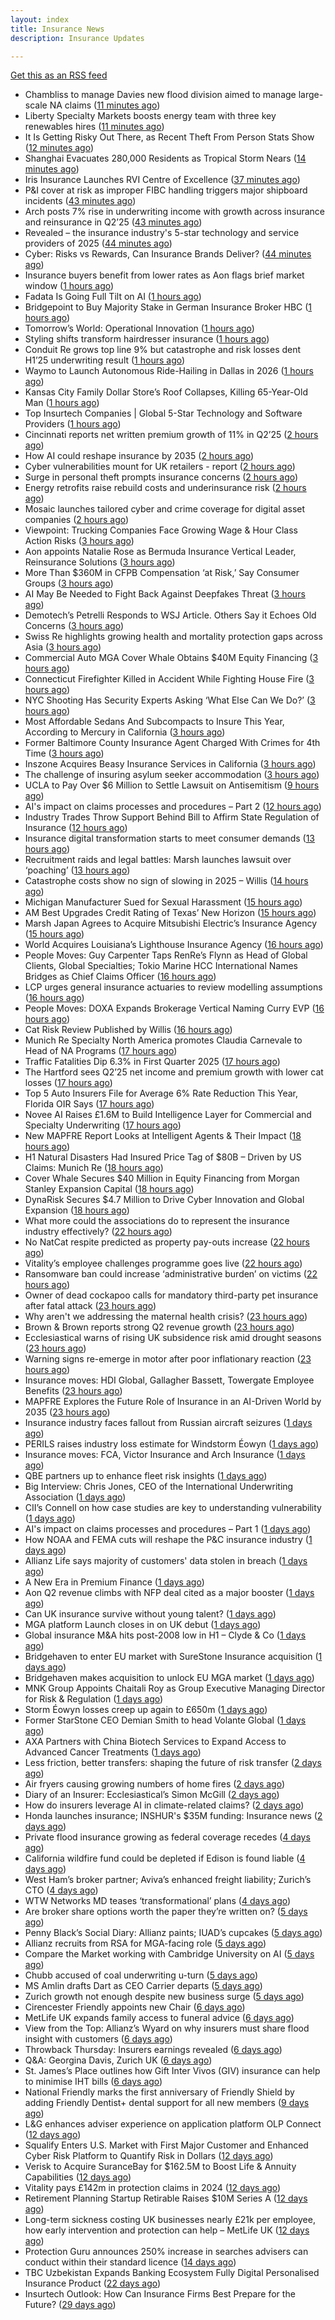 ```yaml
---
layout: index
title: Insurance News
description: Insurance Updates

---
```


[Get this as an RSS feed](/insurance.rss)

<!-- news_marker starts -->
- Chambliss to manage Davies new flood division aimed to manage large-scale NA claims ([11 minutes ago](https://www.reinsurancene.ws/chambliss-to-manage-davies-new-flood-division-aimed-to-manage-large-scale-na-claims/))
- Liberty Specialty Markets boosts energy team with three key renewables hires ([11 minutes ago](https://www.insurancebusinessmag.com/uk/news/breaking-news/liberty-specialty-markets-boosts-energy-team-with-three-key-renewables-hires-544320.aspx))
- It Is Getting Risky Out There, as Recent Theft From Person Stats Show ([12 minutes ago](https://insurance-edge.net/2025/07/30/it-is-getting-risky-out-there-as-recent-theft-from-person-stats-show/))
- Shanghai Evacuates 280,000 Residents as Tropical Storm Nears ([14 minutes ago](https://www.insurancejournal.com/news/international/2025/07/30/833749.htm))
- Iris Insurance Launches RVI Centre of Excellence ([37 minutes ago](https://insurance-edge.net/2025/07/30/iris-insurance-launches-rvi-centre-of-excellence/))
- P&I cover at risk as improper FIBC handling triggers major shipboard incidents ([43 minutes ago](https://www.insurancebusinessmag.com/uk/news/marine/pandi-cover-at-risk-as-improper-fibc-handling-triggers-major-shipboard-incidents-544315.aspx))
- Arch posts 7% rise in underwriting income with growth across insurance and reinsurance in Q2’25 ([43 minutes ago](https://www.reinsurancene.ws/arch-posts-7-rise-in-underwriting-income-with-growth-across-insurance-and-reinsurance-in-q225/))
- Revealed – the insurance industry's 5-star technology and service providers of 2025 ([44 minutes ago](https://www.insurancebusinessmag.com/uk/news/breaking-news/revealed--the-insurance-industrys-5star-technology-and-service-providers-of-2025-544219.aspx))
- Cyber: Risks vs Rewards, Can Insurance Brands Deliver? ([44 minutes ago](https://insurance-edge.net/2025/07/30/cyber-risks-vs-rewards-can-insurance-brands-deliver/))
- Insurance buyers benefit from lower rates as Aon flags brief market window ([1 hours ago](https://www.insurancebusinessmag.com/uk/news/breaking-news/insurance-buyers-benefit-from-lower-rates-as-aon-flags-brief-market-window-544305.aspx))
- Fadata Is Going Full Tilt on AI ([1 hours ago](https://insurance-edge.net/2025/07/30/fadata-is-going-full-tilt-on-ai/))
- Bridgepoint to Buy Majority Stake in German Insurance Broker HBC ([1 hours ago](https://www.insurancejournal.com/news/international/2025/07/30/833741.htm))
- Tomorrow’s World: Operational Innovation ([1 hours ago](https://www.postonline.co.uk/personal/7958049/tomorrow%E2%80%99s-world-operational-innovation))
- Styling shifts transform hairdresser insurance ([1 hours ago](https://www.postonline.co.uk/commercial/7957886/styling-shifts-transform-hairdresser-insurance))
- Conduit Re grows top line 9% but catastrophe and risk losses dent H1’25 underwriting result ([1 hours ago](https://www.reinsurancene.ws/conduit-re-grows-top-line-9-but-catastrophe-and-risk-losses-dent-h125-underwriting-result/))
- Waymo to Launch Autonomous Ride-Hailing in Dallas in 2026 ([1 hours ago](https://www.insurancejournal.com/news/southcentral/2025/07/30/833698.htm))
- Kansas City Family Dollar Store’s Roof Collapses, Killing 65-Year-Old Man ([1 hours ago](https://www.insurancejournal.com/news/midwest/2025/07/30/833641.htm))
- Top Insurtech Companies | Global 5-Star Technology and Software Providers ([1 hours ago](https://www.insurancebusinessmag.com/uk/best-insurance/top-insurtech-companies--global-5star-technology-and-software-providers-543653.aspx))
- Cincinnati reports net written premium growth of 11% in Q2’25 ([2 hours ago](https://www.reinsurancene.ws/cincinnati-reports-net-written-premium-growth-of-11-in-q225/))
- How AI could reshape insurance by 2035 ([2 hours ago](https://www.insurancebusinessmag.com/uk/news/technology/how-ai-could-reshape-insurance-by-2035-544293.aspx))
- Cyber vulnerabilities mount for UK retailers - report ([2 hours ago](https://www.insurancebusinessmag.com/uk/news/breaking-news/cyber-vulnerabilities-mount-for-uk-retailers--report-544292.aspx))
- Surge in personal theft prompts insurance concerns ([2 hours ago](https://www.insurancebusinessmag.com/uk/news/breaking-news/surge-in-personal-theft-prompts-insurance-concerns-544291.aspx))
- Energy retrofits raise rebuild costs and underinsurance risk ([2 hours ago](https://www.insurancebusinessmag.com/uk/news/property-insurance/energy-retrofits-raise-rebuild-costs-and-underinsurance-risk-544290.aspx))
- Mosaic launches tailored cyber and crime coverage for digital asset companies ([2 hours ago](https://www.reinsurancene.ws/mosaic-launches-tailored-cyber-and-crime-coverage-for-digital-asset-companies/))
- Viewpoint: Trucking Companies Face Growing Wage & Hour Class Action Risks ([3 hours ago](https://www.insurancejournal.com/news/national/2025/07/30/833647.htm))
- Aon appoints Natalie Rose as Bermuda Insurance Vertical Leader, Reinsurance Solutions ([3 hours ago](https://www.reinsurancene.ws/aon-appoints-natalie-rose-as-bermuda-insurance-vertical-leader-reinsurance-solutions/))
- More Than $360M in CFPB Compensation ‘at Risk,’ Say Consumer Groups ([3 hours ago](https://www.insurancejournal.com/news/national/2025/07/30/833580.htm))
- AI May Be Needed to Fight Back Against Deepfakes Threat ([3 hours ago](https://www.insurancejournal.com/news/national/2025/07/30/833660.htm))
- Demotech’s Petrelli Responds to WSJ Article. Others Say it Echoes Old Concerns ([3 hours ago](https://www.insurancejournal.com/news/southeast/2025/07/30/833708.htm))
- Swiss Re highlights growing health and mortality protection gaps across Asia ([3 hours ago](https://www.reinsurancene.ws/swiss-re-highlights-growing-health-and-mortality-protection-gaps-across-asia/))
- Commercial Auto MGA Cover Whale Obtains $40M Equity Financing ([3 hours ago](https://www.insurancejournal.com/news/east/2025/07/30/833634.htm))
- Connecticut Firefighter Killed in Accident While Fighting House Fire ([3 hours ago](https://www.insurancejournal.com/news/east/2025/07/30/833716.htm))
- NYC Shooting Has Security Experts Asking ‘What Else Can We Do?’ ([3 hours ago](https://www.insurancejournal.com/news/east/2025/07/30/833726.htm))
- Most Affordable Sedans And Subcompacts to Insure This Year, According to Mercury in California ([3 hours ago](https://www.insurancejournal.com/news/west/2025/07/30/833629.htm))
- Former Baltimore County Insurance Agent Charged With Crimes for 4th Time ([3 hours ago](https://www.insurancejournal.com/news/east/2025/07/30/833540.htm))
- Inszone Acquires Beasy Insurance Services in California ([3 hours ago](https://www.insurancejournal.com/news/west/2025/07/30/833643.htm))
- The challenge of insuring asylum seeker accommodation ([3 hours ago](https://www.postonline.co.uk/commercial/7957907/the-challenge-of-insuring-asylum-seeker-accommodation))
- UCLA to Pay Over $6 Million to Settle Lawsuit on Antisemitism ([9 hours ago](https://www.insurancejournal.com/news/west/2025/07/29/833704.htm))
- AI's impact on claims processes and procedures – Part 2 ([12 hours ago](https://www.dig-in.com/news/ais-impact-on-claims-processes-and-procedures-part-2))
- Industry Trades Throw Support Behind Bill to Affirm State Regulation of Insurance ([12 hours ago](https://www.insurancejournal.com/news/national/2025/07/29/833664.htm))
- Insurance digital transformation starts to meet consumer demands ([13 hours ago](https://www.dig-in.com/opinion/insurance-digital-transformation-starts-to-meet-consumer-demands))
- Recruitment raids and legal battles: Marsh launches lawsuit over ‘poaching’ ([13 hours ago](https://www.insurancebusinessmag.com/uk/news/breaking-news/recruitment-raids-and-legal-battles-marsh-launches-lawsuit-over-poaching-544265.aspx))
- Catastrophe costs show no sign of slowing in 2025 – Willis ([14 hours ago](https://www.insurancebusinessmag.com/uk/news/catastrophe/catastrophe-costs-show-no-sign-of-slowing-in-2025--willis-544241.aspx))
- Michigan Manufacturer Sued for Sexual Harassment ([15 hours ago](https://www.insurancejournal.com/news/midwest/2025/07/29/833617.htm))
- AM Best Upgrades Credit Rating of Texas’ New Horizon ([15 hours ago](https://www.insurancejournal.com/news/southcentral/2025/07/29/833613.htm))
- Marsh Japan Agrees to Acquire Mitsubishi Electric’s Insurance Agency ([15 hours ago](https://www.insurancejournal.com/news/international/2025/07/29/833391.htm))
- World Acquires Louisiana’s Lighthouse Insurance Agency ([16 hours ago](https://www.insurancejournal.com/news/southcentral/2025/07/29/833604.htm))
- People Moves: Guy Carpenter Taps RenRe’s Flynn as Head of Global Clients, Global Specialties; Tokio Marine HCC International Names Bridges as Chief Claims Officer ([16 hours ago](https://www.insurancejournal.com/news/international/2025/07/29/833599.htm))
- LCP urges general insurance actuaries to review modelling assumptions ([16 hours ago](https://www.reinsurancene.ws/lcp-urges-general-insurance-actuaries-to-review-modelling-assumptions/))
- People Moves: DOXA Expands Brokerage Vertical Naming Curry EVP ([16 hours ago](https://www.insurancejournal.com/news/midwest/2025/07/29/833593.htm))
- Cat Risk Review Published by Willis ([16 hours ago](https://insurance-edge.net/2025/07/29/cat-risk-review-published-by-willis/))
- Munich Re Specialty North America promotes Claudia Carnevale to Head of NA Programs ([17 hours ago](https://www.reinsurancene.ws/munich-re-specialty-north-america-promotes-claudia-carnevale-to-head-of-na-programs/))
- Traffic Fatalities Dip 6.3% in First Quarter 2025 ([17 hours ago](https://www.insurancejournal.com/news/national/2025/07/29/833583.htm))
- The Hartford sees Q2’25 net income and premium growth with lower cat losses ([17 hours ago](https://www.reinsurancene.ws/the-hartford-sees-q225-net-income-and-premium-growth-with-lower-cat-losses/))
- Top 5 Auto Insurers File for Average 6% Rate Reduction This Year, Florida OIR Says ([17 hours ago](https://www.insurancejournal.com/news/southeast/2025/07/29/833574.htm))
- Novee AI Raises £1.6M to Build Intelligence Layer for Commercial and Specialty Underwriting ([17 hours ago](https://www.insurtechinsights.com/novee-ai-raises-1-6m-to-build-intelligence-layer-for-commercial-and-specialty-underwriting/))
- New MAPFRE Report Looks at Intelligent Agents & Their Impact ([18 hours ago](https://insurance-edge.net/2025/07/29/new-mapfre-report-looks-at-intelligent-agents-their-impact/))
- H1 Natural Disasters Had Insured Price Tag of $80B – Driven by US Claims: Munich Re ([18 hours ago](https://www.insurancejournal.com/news/international/2025/07/29/833552.htm))
- Cover Whale Secures $40 Million in Equity Financing from Morgan Stanley Expansion Capital ([18 hours ago](https://www.insurtechinsights.com/cover-whale-secures-40-million-in-equity-financing-from-morgan-stanley-expansion-capital/))
- DynaRisk Secures $4.7 Million to Drive Cyber Innovation and Global Expansion ([18 hours ago](https://www.insurtechinsights.com/dynarisk-secures-4-7-million-to-drive-cyber-innovation-and-global-expansion/))
- What more could the associations do to represent the insurance industry effectively? ([22 hours ago](https://www.insurancebusinessmag.com/uk/tv/what-more-could-the-associations-do-to-represent-the-insurance-industry-effectively-544159.aspx))
- No NatCat respite predicted as property pay-outs increase ([22 hours ago](https://www.postonline.co.uk/news/7958264/no-natcat-respite-predicted-as-property-pay-outs-increase))
- Vitality’s employee challenges programme goes live ([22 hours ago](https://ifamagazine.com/vitalitys-employee-challenges-programme-goes-live/))
- Ransomware ban could increase ‘administrative burden’ on victims ([22 hours ago](https://www.postonline.co.uk/technology/7958256/ransomware-ban-could-increase-%E2%80%98administrative-burden%E2%80%99-on-victims))
- Owner of dead cockapoo calls for mandatory third-party pet insurance after fatal attack ([23 hours ago](https://www.insurancebusinessmag.com/uk/news/breaking-news/owner-of-dead-cockapoo-calls-for-mandatory-thirdparty-pet-insurance-after-fatal-attack-544148.aspx))
- Why aren't we addressing the maternal health crisis? ([23 hours ago](https://www.dig-in.com/opinion/why-arent-we-addressing-the-maternal-health-crisis))
- Brown & Brown reports strong Q2 revenue growth ([23 hours ago](https://www.insurancebusinessmag.com/uk/news/breaking-news/brown-and-brown-reports-strong-q2-revenue-growth-544145.aspx))
- Ecclesiastical warns of rising UK subsidence risk amid drought seasons ([23 hours ago](https://www.insurancebusinessmag.com/uk/news/catastrophe/ecclesiastical-warns-of-rising-uk-subsidence-risk-amid-drought-seasons-544141.aspx))
- Warning signs re-emerge in motor after poor inflationary reaction ([23 hours ago](https://www.postonline.co.uk/news/7958258/warning-signs-re-emerge-in-motor-after-poor-inflationary-reaction))
- Insurance moves: HDI Global, Gallagher Bassett, Towergate Employee Benefits ([23 hours ago](https://www.insurancebusinessmag.com/uk/news/breaking-news/insurance-moves-hdi-global-gallagher-bassett-towergate-employee-benefits-544132.aspx))
- MAPFRE Explores the Future Role of Insurance in an AI-Driven World by 2035 ([23 hours ago](https://www.insurtechinsights.com/mapfre-explores-the-future-role-of-insurance-in-an-ai-driven-world-by-2035/))
- Insurance industry faces fallout from Russian aircraft seizures ([1 days ago](https://www.insurancebusinessmag.com/uk/news/breaking-news/insurance-industry-faces-fallout-from-russian-aircraft-seizures-544119.aspx))
- PERILS raises industry loss estimate for Windstorm Éowyn ([1 days ago](https://www.insurancebusinessmag.com/uk/news/catastrophe/perils-raises-industry-loss-estimate-for-windstorm-eowyn-544118.aspx))
- Insurance moves: FCA, Victor Insurance and Arch Insurance ([1 days ago](https://www.insurancebusinessmag.com/uk/news/breaking-news/insurance-moves-fca-victor-insurance-and-arch-insurance-544116.aspx))
- QBE partners up to enhance fleet risk insights ([1 days ago](https://www.insurancebusinessmag.com/uk/news/auto-motor/qbe-partners-up-to-enhance-fleet-risk-insights-544115.aspx))
- Big Interview: Chris Jones, CEO of the International Underwriting Association ([1 days ago](https://www.postonline.co.uk/lloyd%E2%80%99slondon/7957895/big-interview-chris-jones-ceo-of-the-international-underwriting-association))
- CII’s Connell on how case studies are key to understanding vulnerability ([1 days ago](https://www.postonline.co.uk/regulation/7958016/ciis-connell-on-how-case-studies-are-key-to-understanding-vulnerability))
- AI's impact on claims processes and procedures – Part 1 ([1 days ago](https://www.dig-in.com/news/ais-impact-on-claims-processes-and-procedures-part-1))
- How NOAA and FEMA cuts will reshape the P&C insurance industry ([1 days ago](https://www.dig-in.com/opinion/how-noaa-and-fema-cuts-will-affect-p-c-insurance))
- Allianz Life says majority of customers' data stolen in breach ([1 days ago](https://www.dig-in.com/articles/allianz-life-majority-of-customers-data-stolen-in-breach))
- A New Era in Premium Finance ([1 days ago](https://www.insurtechinsights.com/a-new-era-in-premium-finance/))
- Aon Q2 revenue climbs with NFP deal cited as a major booster ([1 days ago](https://www.insurancebusinessmag.com/uk/news/breaking-news/aon-q2-revenue-climbs-with-nfp-deal-cited-as-a-major-booster-544017.aspx))
- Can UK insurance survive without young talent? ([1 days ago](https://www.insurancebusinessmag.com/uk/news/breaking-news/can-uk-insurance-survive-without-young-talent-544000.aspx))
- MGA platform Launch closes in on UK debut ([1 days ago](https://www.postonline.co.uk/commercial/7958247/mga-platform-launch-closes-in-on-uk-debut))
- Global insurance M&A hits post-2008 low in H1 – Clyde & Co ([1 days ago](https://www.insurancebusinessmag.com/uk/news/mergers-acquisitions/global-insurance-manda-hits-post2008-low-in-h1--clyde-and-co-543991.aspx))
- Bridgehaven to enter EU market with SureStone Insurance acquisition ([1 days ago](https://www.insurancebusinessmag.com/uk/news/mergers-acquisitions/bridgehaven-to-enter-eu-market-with-surestone-insurance-acquisition-543981.aspx))
- Bridgehaven makes acquisition to unlock EU MGA market ([1 days ago](https://www.postonline.co.uk/commercial/7958254/bridgehaven-makes-acquisition-to-unlock-eu-mga-market))
- MNK Group Appoints Chaitali Roy as Group Executive Managing Director for Risk & Regulation ([1 days ago](https://www.insurtechinsights.com/mnk-group-appoints-chaitali-roy-as-group-executive-managing-director-for-risk-regulation/))
- Storm Éowyn losses creep up again to £650m ([1 days ago](https://www.postonline.co.uk/claims/7958253/storm-%C3%A9owyn-losses-creep-up-again-to-%C2%A3650m))
- Former StarStone CEO Demian Smith to head Volante Global ([1 days ago](https://www.insurancebusinessmag.com/uk/news/breaking-news/former-starstone-ceo-demian-smith-to-head-volante-global-543976.aspx))
- AXA Partners with China Biotech Services to Expand Access to Advanced Cancer Treatments ([1 days ago](https://www.insurtechinsights.com/axa-partners-with-china-biotech-services-to-expand-access-to-advanced-cancer-treatments/))
- Less friction, better transfers: shaping the future of risk transfer ([2 days ago](https://ifamagazine.com/less-friction-better-transfers-shaping-the-future-of-risk-transfer/))
- Air fryers causing growing numbers of home fires ([2 days ago](https://www.postonline.co.uk/claims/7957949/air-fryers-causing-growing-numbers-of-home-fires))
- Diary of an Insurer: Ecclesiastical’s Simon McGill ([2 days ago](https://www.postonline.co.uk/commercial/7957624/diary-of-an-insurer-ecclesiastical%E2%80%99s-simon-mcgill))
- How do insurers leverage AI in climate-related claims? ([2 days ago](https://www.dig-in.com/news/ai-and-climate-related-claims))
- Honda launches insurance; INSHUR's $35M funding: Insurance news ([2 days ago](https://www.dig-in.com/news/honda-insurance-inshurs-35m-funding-insurance-news))
- Private flood insurance growing as federal coverage recedes ([4 days ago](https://www.dig-in.com/news/private-flood-insurers-take-on-bigger-market-role-fitch))
- California wildfire fund could be depleted if Edison is found liable ([4 days ago](https://www.dig-in.com/news/california-wildfire-fund-could-be-depleted-if-edison-is-found-liable))
- West Ham’s broker partner; Aviva’s enhanced freight liability; Zurich’s CTO ([4 days ago](https://www.postonline.co.uk/news/7958240/west-hams-broker-partner-avivas-enhanced-freight-liability-zurichs-cto))
- WTW Networks MD teases ‘transformational’ plans ([4 days ago](https://www.postonline.co.uk/broker/7958211/wtw-networks-md-teases-%E2%80%98transformational%E2%80%99-plans))
- Are broker share options worth the paper they’re written on? ([5 days ago](https://www.postonline.co.uk/broker/7958214/are-broker-share-options-worth-the-paper-they%E2%80%99re-written-on))
- Penny Black’s Social Diary: Allianz paints; IUAD’s cupcakes ([5 days ago](https://www.postonline.co.uk/people/7957979/penny-black%E2%80%99s-social-diary-allianz-paints-iuad%E2%80%99s-cupcakes))
- Allianz recruits from RSA for MGA-facing role ([5 days ago](https://www.postonline.co.uk/commercial/7958219/allianz-recruits-from-rsa-for-mga-facing-role))
- Compare the Market working with Cambridge University on AI ([5 days ago](https://www.postonline.co.uk/technology/7958218/compare-the-market-working-with-cambridge-university-on-ai))
- Chubb accused of coal underwriting u-turn ([5 days ago](https://www.postonline.co.uk/commercial/7958216/chubb-accused-of-coal-underwriting-u-turn))
- MS Amlin drafts Dart as CEO Carrier departs ([5 days ago](https://www.postonline.co.uk/lloyd%E2%80%99slondon/7958217/ms-amlin-drafts-dart-as-ceo-carrier-departs))
- Zurich growth not enough despite new business surge ([5 days ago](https://www.postonline.co.uk/commercial/7958205/zurich-growth-not-enough-despite-new-business-surge))
- Cirencester Friendly appoints new Chair ([6 days ago](https://ifamagazine.com/cirencester-friendly-appoints-new-chair/))
- MetLife UK expands family access to funeral advice ([6 days ago](https://ifamagazine.com/metlife-uk-expands-family-access-to-funeral-advice/))
- View from the Top: Allianz’s Wyard on why insurers must share flood insight with customers ([6 days ago](https://www.postonline.co.uk/personal/7958015/view-from-the-top-allianz%E2%80%99s-wyard-on-why-insurers-must-share-flood-insight-with-customers))
- Throwback Thursday: Insurers earnings revealed ([6 days ago](https://www.postonline.co.uk/people/7956736/throwback-thursday-insurers-earnings-revealed))
- Q&A: Georgina Davis, Zurich UK ([6 days ago](https://www.postonline.co.uk/broker/7957642/qa-georgina-davis-zurich-uk))
- St. James’s Place outlines how Gift Inter Vivos (GIV) insurance can help to minimise IHT bills ([6 days ago](https://ifamagazine.com/st-jamess-place-outlines-how-gift-inter-vivos-giv-insurance-can-help-to-minimise-iht-bills/))
- National Friendly marks the first anniversary of Friendly Shield by adding Friendly Dentist+ dental support for all new members ([9 days ago](https://ifamagazine.com/national-friendly-marks-the-first-anniversary-of-friendly-shield-by-adding-friendly-dentist-dental-support-for-all-new-members/))
- L&G enhances adviser experience on application platform OLP Connect ([12 days ago](https://ifamagazine.com/lg-enhances-adviser-experience-on-application-platform-olp-connect/))
- Squalify Enters U.S. Market with First Major Customer and Enhanced Cyber Risk Platform to Quantify Risk in Dollars ([12 days ago](https://www.insurtechinsights.com/squalify-enters-u-s-market-with-first-major-customer-and-enhanced-cyber-risk-platform-to-quantify-risk-in-dollars/))
- Verisk to Acquire SuranceBay for $162.5M to Boost Life & Annuity Capabilities ([12 days ago](https://www.insurtechinsights.com/verisk-to-acquire-surancebay-for-162-5m-to-boost-life-annuity-capabilities/))
- Vitality pays £142m in protection claims in 2024 ([12 days ago](https://ifamagazine.com/vitality-pays-142m-in-protection-claims-in-2024/))
- Retirement Planning Startup Retirable Raises $10M Series A ([12 days ago](https://www.insurtechinsights.com/retirement-planning-startup-retirable-raises-10m-series-a/))
- Long-term sickness costing UK businesses nearly £21k per employee, how early intervention and protection can help – MetLife UK ([12 days ago](https://ifamagazine.com/long-term-sickness-costing-uk-businesses-nearly-21k-per-employee-how-early-intervention-and-protection-can-help-metlife-uk/))
- Protection Guru announces 250% increase in searches advisers can conduct within their standard licence ([14 days ago](https://ifamagazine.com/protection-guru-announces-250-increase-in-searches-advisers-can-conduct-within-their-standard-licence/))
- TBC Uzbekistan Expands Banking Ecosystem Fully Digital Personalised Insurance Product ([22 days ago](https://thefintechtimes.com/tbc-uzbekistan-launches-fully-digital-personalised-insurance-product/))
- Insurtech Outlook: How Can Insurance Firms Best Prepare for the Future? ([29 days ago](https://thefintechtimes.com/insurtech-outlook-how-can-insurance-firms-best-prepare-for-the-future/))

<!-- news_marker ends -->